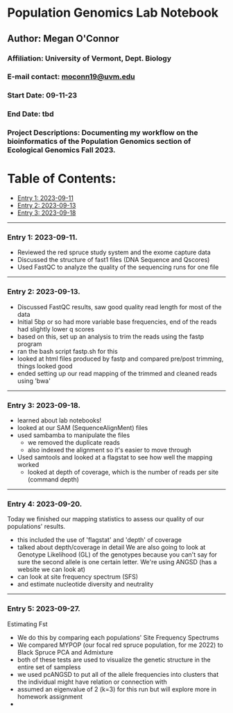 # Population Genomics Lab Notebook

## Author: Megan O'Connor

### Affiliation: University of Vermont, Dept. Biology

### E-mail contact: moconn19@uvm.edu

### Start Date: 09-11-23

### End Date: tbd

### Project Descriptions: Documenting my workflow on the bioinformatics of the Population Genomics section of Ecological Genomics Fall 2023.

# Table of Contents:

-   [Entry 1: 2023-09-11](#id-section1)
-   [Entry 2: 2023-09-13](#id-section2)
-   [Entry 3: 2023-09-18](#id-section3)


------    
<div id='id-section1'/>   


### Entry 1: 2023-09-11.   

- Reviewed the red spruce study system and the exome capture data
- Discussed the structure of fast1 files (DNA Sequence and Qscores)
- Used FastQC to analyze the quality of the sequencing runs for one file


------    
<div id='id-section2'/>   


### Entry 2: 2023-09-13.  
- Discussed FastQC results, saw good quality read length for most of the data
- Initial 5bp or so had more variable base frequencies, end of the reads had slightly lower q scores
- based on this, set up an analysis to trim the reads using the fastp program
- ran the bash script fastp.sh for this
- looked at html files produced by fastp and compared pre/post trimming, things looked good
- ended setting up our read mapping of the trimmed and cleaned reads using 'bwa'


------    
<div id='id-section3'/>   

### Entry 3: 2023-09-18.
- learned about lab notebooks!
- looked at our SAM (SequenceAlignMent) files
- used sambamba to manipulate the files
    - we removed the duplicate reads
    - also indexed the alignment so it's easier to move through
- Used samtools and looked at a flagstat to see how well the mapping worked
    - looked at depth of coverage, which is the number of reads per site (command depth)
  
------    
<div id='id-section3'/>  

### Entry 4: 2023-09-20.
Today we finished our mapping statistics to assess our quality of our populations' results.
- this included the use of 'flagstat' and 'depth' of coverage
- talked about depth/coverage in detail
We are also going to look at Genotype Likelihood (GL) of the genotypes because you can't say for sure the second allele is one certain letter.
We're using ANGSD (has a website we can look at)
- can look at site frequency spectrum (SFS)
- and estimate nucleotide diversity and neutrality

------    
<div id='id-section3'/> 

### Entry 5: 2023-09-27.
Estimating Fst
- We do this by comparing each populations' Site Frequency Spectrums
- We compared MYPOP (our focal red spruce population, for me 2022) to Black Spruce
PCA and Admixture
- both of these tests are used to visualize the genetic structure in the entire set of sampless
- we used pcANGSD to put all of the allele frequencies into clusters that the individual might have relation or connection with
- assumed an eigenvalue of 2 (k=3) for this run but will explore more in homework assignment
- 


